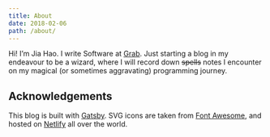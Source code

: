 ```yaml
---
title: About
date: 2018-02-06
path: /about/
---
```


Hi! I’m Jia Hao. I write Software at [Grab](https://www.grab.com/sg/). Just starting a blog in my endeavour to be a wizard, where I will record down ~~spells~~ notes I encounter on my magical (or sometimes aggravating) programming journey.

## Acknowledgements

This blog is built with [Gatsby](https://www.gatsbyjs.org/). SVG icons are taken from [Font Awesome](https://fontawesome.com/), and hosted on [Netlify](https://www.netlify.com/) all over the world.
